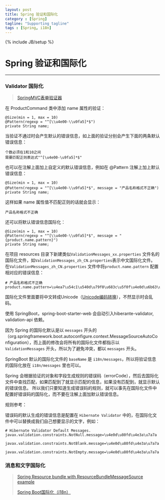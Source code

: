 ```yaml
---
layout: post
title: Spring 验证和国际化
category : [Spring]
tagline: "Supporting tagline"
tags : [Spring, i18n]
---
```

{% include JB/setup %}
# Spring 验证和国际化
--- 


### Validator 国际化

> [SpringMVC表单验证器](http://www.jianshu.com/p/b7fd2279e5cb)

在 ProductCommand 类中添加 name 属性的验证： 
``` 
@Size(min = 1, max = 10)
@Pattern(regexp = "^[\\u4e00-\\u9fa5]*$")
private String name;
``` 
当验证不通过时会产生默认的错误信息，如上面的验证分别会产生下面的两条默认错误信息： 
```  
个数必须在1和10之间 
需要匹配正则表达式"^[\u4e00-\u9fa5]*$" 
``` 
也可以在注解上面加上自定义的默认错误信息，例如在 @Pattern 注解上加上默认错误信息：
``` 
@Size(min = 1, max = 10)
@Pattern(regexp = "^[\\u4e00-\\u9fa5]*$", message = "产品名称格式不正确")
private String name;
``` 
这样如果 name 属性值不匹配正则的话就会显示：
```  
产品名称格式不正确
```
还可以将默认错误信息国际化：
```  
@Size(min = 1, max = 10)
@Pattern(regexp = "^[\\u4e00-\\u9fa5]*$", message = "{product.name.pattern}")
private String name;
``` 
在项目 resources 目录下新建类似`ValidationMessages_xx.properties` 文件名的国际化文件，如`ValidationMessages_zh_CN.properties`表示中文国际化文件。 在`ValidationMessages_zh_CN.properties` 文件中将`product.name.pattern` 配置相对应的错误信息： 
```  
# 产品名称格式不正确
product.name.pattern=\u4ea7\u54c1\u540d\u79f0\u683c\u5f0f\u4e0d\u6b63\u786e
```  
国际化文件里面要将中文转成Unicode（[Unicode编码转换](http://tool.chinaz.com/tools/unicode.aspx)），不然显示时会乱码。 

使用 SpringBoot，spring-boot-starter-web 会自动引入hiberante-validator, validation-api 依赖。

因为 Spring 的国际化默认是以 `messages` 开头的（org.springframework.boot.autoconfigure.context.MessageSourceAutoConfiguration），而上面的修改会将所有的国际化文件都指示以 `ValidationMessages` 开头，所以为了避免冲突，都以 `messages` 开头。

SpringBoot 默认的国际化文件的 `baseName` 是 `i18n/messages`，所以将验证信息的国际化放在 `i18n/messages` 里也可以。 

 

Spring 会根据验证的对象和字段生成规则的错误码（errorCode），然后去国际化文件中查找匹配，如果匹配到了就显示匹配的信息，如果没有匹配到，就显示默认的错误信息。
所以我们只要知道生成错误码的规则，就可以事先在国际化文件中配置好错误码的国际化，而不要在注解上面加默认错误信息。

规则参考： 

错误码的默认生成的错误信息是配置在  `Hibernate Validator` 中的，在国际化文件中可以替换成我们自己想要显示的文字，例如： 
``` 
# Hibernate Validator Default Messages.  
javax.validation.constraints.NotNull.message=\u4e0d\u80fd\u4e3a\u7a7a   

javax.validation.constraints.NotBlank.message=\u4e0d\u80fd\u4e3a\u7a7a  

javax.validation.constraints.NotEmpty.message=\u4e0d\u80fd\u4e3a\u7a7a   
```  

### 消息和文字国际化 
> [Spring Resource bundle with ResourceBundleMessageSource example](https://www.mkyong.com/spring/spring-resource-bundle-with-resourcebundlemessagesource-example/) 
> 
> [Spring Boot国际化（i18n）](http://blog.csdn.net/linxingliang/article/details/52350238) 

